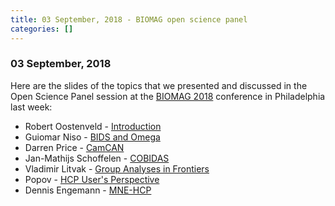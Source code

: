 ```yaml
---
title: 03 September, 2018 - BIOMAG open science panel
categories: []
---
```


### 03 September, 2018

Here are the slides of the topics that we presented and discussed in the Open Science Panel session at the [BIOMAG 2018](http://www.biomag2018.org/) conference in Philadelphia last week:

- Robert Oostenveld - [Introduction](https://www.slideshare.net/RobertOostenveld/biomag2018-robert-oostenveld-open-science-intro)
- Guiomar Niso - [BIDS and Omega](https://www.slideshare.net/JuliaGuiomarNisoGaln/guiomar-niso-biomag-2018-open-science-meg)
- Darren Price - [CamCAN](https://www.slideshare.net/RobertOostenveld/biomag2018-darren-price-camcan)
- Jan-Mathijs Schoffelen - [COBIDAS](https://www.slideshare.net/RobertOostenveld/biomag2018-janmathijs-schoffelen-cobidas)
- Vladimir Litvak - [Group Analyses in Frontiers](https://www.slideshare.net/RobertOostenveld/biomag2018-vladimir-litvak-frontiers)
- Popov - [HCP User's Perspective](https://www.slideshare.net/RobertOostenveld/biomag2018-tzvetan-popov-hcp-from-a-users-perspective)
- Dennis Engemann - [MNE-HCP](https://www.slideshare.net/RobertOostenveld/biomag2018-denis-engemann-mnehcp)

